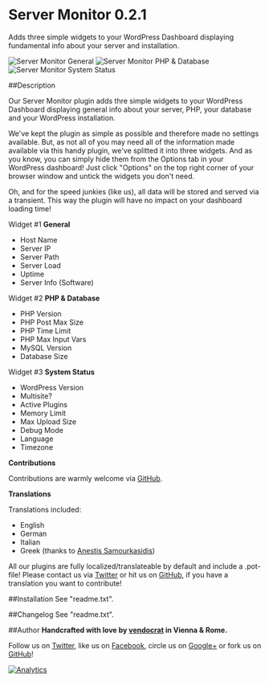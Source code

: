 Server Monitor 0.2.1
====================

Adds three simple widgets to your WordPress Dashboard displaying fundamental info about your server and installation.

![Server Monitor General](https://github.com/vendocrat/WordPress-Server-Monitor/blob/master/screenshot-1.png)
![Server Monitor PHP & Database](https://github.com/vendocrat/WordPress-Server-Monitor/blob/master/screenshot-2.png)
![Server Monitor System Status](https://github.com/vendocrat/WordPress-Server-Monitor/blob/master/screenshot-3.png)

##Description


Our Server Monitor plugin adds thre simple widgets to your WordPress Dashboard displaying general info about your server, PHP, your database and your WordPress installation.

We've kept the plugin as simple as possible and therefore made no settings available. But, as not all of you may need all of the information made available via this handy plugin, we've splitted it into three widgets. And as you know, you can simply hide them from the Options tab in your WordPress dashboard! Just click "Options" on the top right corner of your browser window and untick the widgets you don't need.

Oh, and for the speed junkies (like us), all data will be stored and served via a transient. This way the plugin will have no impact on your dashboard loading time!

Widget #1 **General**
*   Host Name
*   Server IP
*   Server Path
*   Server Load
*   Uptime
*   Server Info (Software)

Widget #2 **PHP & Database**
*   PHP Version
*   PHP Post Max Size
*   PHP Time Limit
*   PHP Max Input Vars
*   MySQL Version
*   Database Size

Widget #3 **System Status**
*   WordPress Version
*   Multisite?
*   Active Plugins
*   Memory Limit
*   Max Upload Size
*   Debug Mode
*   Language
*   Timezone

**Contributions**

Contributions are warmly welcome via [GitHub](https://github.com/vendocrat/WordPress-Server-Monitor).

**Translations**

Translations included:

*   English
*   German
*   Italian
*   Greek (thanks to [Anestis Samourkasidis](https://wordpress.org/support/profile/samourkasidis))

All our plugins are fully localized/translateable by default and include a .pot-file! Please contact us via [Twitter](https://twitter.com/vendocrat) or hit us on [GitHub](https://github.com/vendocrat/WordPress-Server-Monitor), if you have a translation you want to contribute!

##Installation
See "readme.txt".

##Changelog
See "readme.txt".

##Author
**Handcrafted with love by [vendocrat](http://vendocr.at/) in Vienna &amp; Rome.**

Follow us on [Twitter](https://twitter.com/vendocrat), like us on [Facebook](https://www.facebook.com/vendocrat), circle us on [Google+](https://plus.google.com/+vendocrat) or fork us on [GitHub](https://github.com/vendocrat)!

[![Analytics](https://ga-beacon.appspot.com/UA-57742328-1/vendocrat/WordPress-Server-Monitor)](https://github.com/igrigorik/ga-beacon)